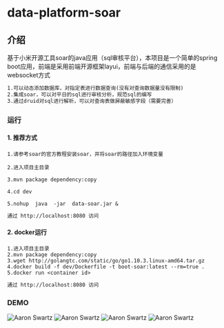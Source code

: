 # data-platform-soar

## 介绍
基于小米开源工具soar的java应用（sql审核平台），本项目是一个简单的spring boot应用，前端是采用前端开源框架layui，前端与后端的通信采用的是websocket方式
```txt
1.可以动态添加数据库，对指定表进行数据查询(没有对查询数据量没有限制)
2.集成soar，可以对平日的sql进行审核分析，规范sql的编写
3.通过druid对sql进行解析，可以对查询表做屏蔽敏感字段（需要完善）
```

### 运行

#### 1. 推荐方式
``` shell
1.请参考soar的官方教程安装soar，并将soar的路径加入环境变量

2.进入项目主目录

3.mvn package dependency:copy

4.cd dev

5.nohup  java  -jar  data-soar.jar &

```
``` html
通过 http://localhost:8080 访问
```

#### 2. docker运行

``` shell
1.进入项目主目录
2.mvn package dependency:copy
3.wget http://golangtc.com/static/go/go1.10.3.linux-amd64.tar.gz
4.docker build -f dev/Dockerfile -t boot-soar:latest --rm=true .
5.docker run <container id>
```
``` html
通过 http://localhost:8080 访问
```


### DEMO
![Aaron Swartz](https://github.com/beiketianzhuang/data-platform-verfiy/blob/master/demo1.jpg)
![Aaron Swartz](https://github.com/beiketianzhuang/data-platform-verfiy/blob/master/demo2.jpg)
![Aaron Swartz](https://github.com/beiketianzhuang/data-platform-verfiy/blob/master/demo3.jpg)
![Aaron Swartz](https://github.com/beiketianzhuang/data-platform-verfiy/blob/master/demo4.jpg)
